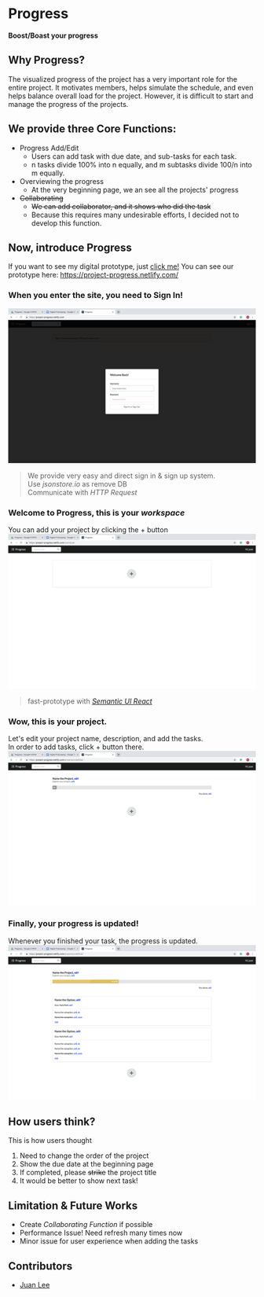 # Progress
**Boost/Boast your progress**

## Why Progress?
The visualized progress of the project has a very important role for the entire project. It motivates members, helps simulate the schedule, and even helps balance overall load for the project. However, it is difficult to start and manage the progress of the projects.

## We provide three Core Functions:
* Progress Add/Edit
  * Users can add task with due date, and sub-tasks for each task.
  * n tasks divide 100% into n equally, and m subtasks divide 100/n into m equally.
* Overviewing the progress
  * At the very beginning page, we an see all the projects' progress
* ~~Collaborating~~
  * ~~We can add collaborator, and it shows who did the task~~
  * Because this requires many undesirable efforts, I decided not to develop this function.

## Now, introduce Progress
If you want to see my digital prototype, just [click me!](https://www.figma.com/file/BfgjfxjE9kj0RuzGz6yykTzM/Progress?node-id=0%3A1)
You can see our prototype here: https://project-progress.netlify.com/

### When you enter the site, you need to **Sign In**!
![signin](./documentation/signin.png)
> We provide very easy and direct sign in & sign up system.  
> Use *jsonstore.io* as remove DB  
> Communicate with *HTTP Request*

### Welcome to Progress, this is your *workspace*
You can add your project by clicking the + button
![workspace](./documentation/workspace.png)
> fast-prototype with *[Semantic UI React](https://react.semantic-ui.com/)*

### Wow, this is your project.
Let's edit your project name, description, and add the tasks.  
In order to add tasks, click + button there.
![project](./documentation/project.png)

### Finally, your progress is updated!
Whenever you finished your task, the progress is updated.
![progress](./documentation/progress.png)

## How users think?
This is how users thought
1. Need to change the order of the project
2. Show the due date at the beginning page
3. If completed, please ~~strike~~ the project title
4. It would be better to show next task!

## Limitation & Future Works
* Create *Collaborating Function* if possible
* Performance Issue! Need refresh many times now
* Minor issue for user experience when adding the tasks

## Contributors
* [Juan Lee](https://github.com/sleepy-juan)